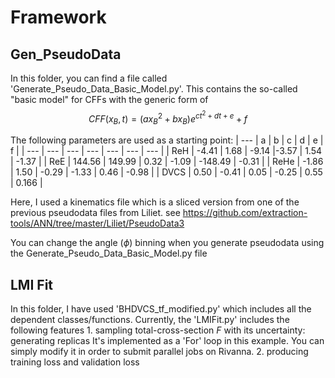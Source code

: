 # Framework

## Gen_PseudoData
   In this folder, you can find a file called 'Generate_Pseudo_Data_Basic_Model.py'.
   This contains the so-called "basic model" for CFFs with the generic form of
   $$CFF(x_B,t) = (a x_B^2 + b x_B) e^{ct^2 + dt + e}+f $$

   The following parameters are used as a starting point:
   | --- | a | b | c | d | e | f |
   | --- | --- | --- | --- | --- | --- | --- |
   | ReH | -4.41 | 1.68 | -9.14 |-3.57 | 1.54 | -1.37 |
   | ReE | 144.56 | 149.99 | 0.32 | -1.09 | -148.49 | -0.31 |
   | ReHe |  -1.86 | 1.50 | -0.29 | -1.33 | 0.46 | -0.98 |
   | DVCS | 0.50  | -0.41 | 0.05 | -0.25 | 0.55 | 0.166 |

   Here, I used a kinematics file which is a sliced version from one of the previous pseudodata files from Liliet.
   see https://github.com/extraction-tools/ANN/tree/master/Liliet/PseudoData3

   You can change the angle ($\phi$) binning when you generate pseudodata using the Generate_Pseudo_Data_Basic_Model.py file

   ## LMI Fit

   In this folder, I have used 'BHDVCS_tf_modified.py' which includes all the dependent classes/functions.
   Currently, the 'LMIFit.py' includes the following features 
    1. sampling total-cross-section $F$ with its uncertainty: generating replicas
       It's implemented as a 'For' loop in this example. You can simply modify it in order to submit parallel jobs on Rivanna.
    2. producing training loss and validation loss
    
